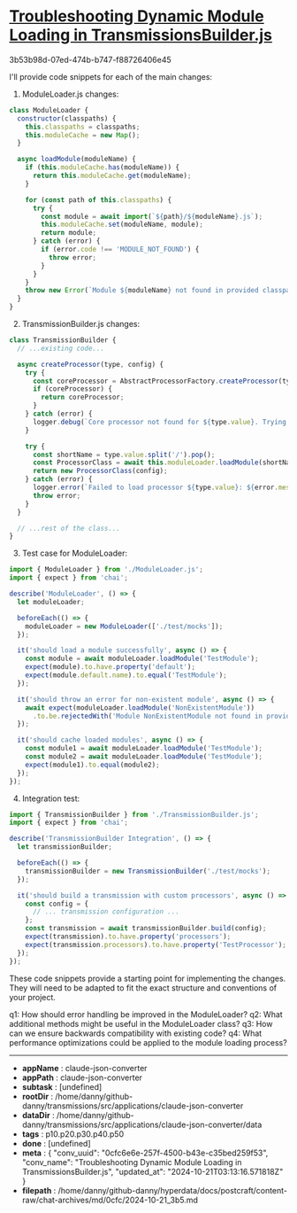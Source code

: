 # [Troubleshooting Dynamic Module Loading in TransmissionsBuilder.js](https://claude.ai/chat/0cfc6e6e-257f-4500-b43e-c35bed259f53)

3b53b98d-07ed-474b-b747-f88726406e45

 I'll provide code snippets for each of the main changes:

1. ModuleLoader.js changes:

```javascript
class ModuleLoader {
  constructor(classpaths) {
    this.classpaths = classpaths;
    this.moduleCache = new Map();
  }

  async loadModule(moduleName) {
    if (this.moduleCache.has(moduleName)) {
      return this.moduleCache.get(moduleName);
    }

    for (const path of this.classpaths) {
      try {
        const module = await import(`${path}/${moduleName}.js`);
        this.moduleCache.set(moduleName, module);
        return module;
      } catch (error) {
        if (error.code !== 'MODULE_NOT_FOUND') {
          throw error;
        }
      }
    }
    throw new Error(`Module ${moduleName} not found in provided classpaths`);
  }
}
```

2. TransmissionBuilder.js changes:

```javascript
class TransmissionBuilder {
  // ...existing code...

  async createProcessor(type, config) {
    try {
      const coreProcessor = AbstractProcessorFactory.createProcessor(type, config);
      if (coreProcessor) {
        return coreProcessor;
      }
    } catch (error) {
      logger.debug(`Core processor not found for ${type.value}. Trying remote module loader...`);
    }

    try {
      const shortName = type.value.split('/').pop();
      const ProcessorClass = await this.moduleLoader.loadModule(shortName);
      return new ProcessorClass(config);
    } catch (error) {
      logger.error(`Failed to load processor ${type.value}: ${error.message}`);
      throw error;
    }
  }

  // ...rest of the class...
}
```

3. Test case for ModuleLoader:

```javascript
import { ModuleLoader } from './ModuleLoader.js';
import { expect } from 'chai';

describe('ModuleLoader', () => {
  let moduleLoader;

  beforeEach(() => {
    moduleLoader = new ModuleLoader(['./test/mocks']);
  });

  it('should load a module successfully', async () => {
    const module = await moduleLoader.loadModule('TestModule');
    expect(module).to.have.property('default');
    expect(module.default.name).to.equal('TestModule');
  });

  it('should throw an error for non-existent module', async () => {
    await expect(moduleLoader.loadModule('NonExistentModule'))
      .to.be.rejectedWith('Module NonExistentModule not found in provided classpaths');
  });

  it('should cache loaded modules', async () => {
    const module1 = await moduleLoader.loadModule('TestModule');
    const module2 = await moduleLoader.loadModule('TestModule');
    expect(module1).to.equal(module2);
  });
});
```

4. Integration test:

```javascript
import { TransmissionBuilder } from './TransmissionBuilder.js';
import { expect } from 'chai';

describe('TransmissionBuilder Integration', () => {
  let transmissionBuilder;

  beforeEach(() => {
    transmissionBuilder = new TransmissionBuilder('./test/mocks');
  });

  it('should build a transmission with custom processors', async () => {
    const config = {
      // ... transmission configuration ...
    };
    const transmission = await transmissionBuilder.build(config);
    expect(transmission).to.have.property('processors');
    expect(transmission.processors).to.have.property('TestProcessor');
  });
});
```

These code snippets provide a starting point for implementing the changes. They will need to be adapted to fit the exact structure and conventions of your project.

q1: How should error handling be improved in the ModuleLoader?
q2: What additional methods might be useful in the ModuleLoader class?
q3: How can we ensure backwards compatibility with existing code?
q4: What performance optimizations could be applied to the module loading process?

---

* **appName** : claude-json-converter
* **appPath** : claude-json-converter
* **subtask** : [undefined]
* **rootDir** : /home/danny/github-danny/transmissions/src/applications/claude-json-converter
* **dataDir** : /home/danny/github-danny/transmissions/src/applications/claude-json-converter/data
* **tags** : p10.p20.p30.p40.p50
* **done** : [undefined]
* **meta** : {
  "conv_uuid": "0cfc6e6e-257f-4500-b43e-c35bed259f53",
  "conv_name": "Troubleshooting Dynamic Module Loading in TransmissionsBuilder.js",
  "updated_at": "2024-10-21T03:13:16.571818Z"
}
* **filepath** : /home/danny/github-danny/hyperdata/docs/postcraft/content-raw/chat-archives/md/0cfc/2024-10-21_3b5.md
